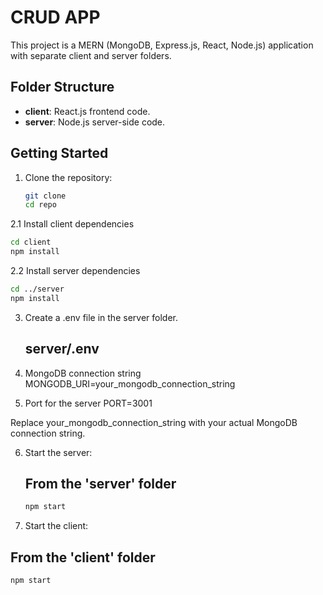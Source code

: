 # CRUD APP

This project is a MERN (MongoDB, Express.js, React, Node.js) application with separate client and server folders.

## Folder Structure

- **client**: React.js frontend code.
- **server**: Node.js server-side code.

## Getting Started

1. Clone the repository:

   ```bash
   git clone 
   cd repo
2.1 Install client dependencies
```bash
cd client
npm install
```
2.2 Install server dependencies
```bash
cd ../server
npm install
```

3. Create a .env file in the server folder.
   ## server/.env

4. MongoDB connection string
   MONGODB_URI=your_mongodb_connection_string

5. Port for the server
    PORT=3001

Replace your_mongodb_connection_string with your actual MongoDB connection string.

6. Start the server:
   ## From the 'server' folder
   ```bash
   npm start
   ```
 7.  Start the client:
   ## From the 'client' folder
   ```bash
   npm start
   ```

